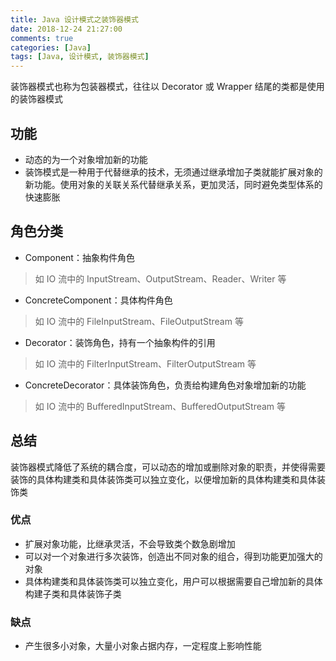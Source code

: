 ```yaml
---
title: Java 设计模式之装饰器模式
date: 2018-12-24 21:27:00
comments: true
categories: [Java]
tags: [Java, 设计模式, 装饰器模式]
---
```




<!-- more -->

装饰器模式也称为包装器模式，往往以 Decorator 或 Wrapper 结尾的类都是使用的装饰器模式

## 功能

- 动态的为一个对象增加新的功能
- 装饰模式是一种用于代替继承的技术，无须通过继承增加子类就能扩展对象的新功能。使用对象的关联关系代替继承关系，更加灵活，同时避免类型体系的快速膨胀

## 角色分类

- Component：抽象构件角色
> 如 IO 流中的 InputStream、OutputStream、Reader、Writer 等
- ConcreteComponent：具体构件角色
> 如 IO 流中的 FileInputStream、FileOutputStream 等
- Decorator：装饰角色，持有一个抽象构件的引用
> 如 IO 流中的 FilterInputStream、FilterOutputStream 等
- ConcreteDecorator：具体装饰角色，负责给构建角色对象增加新的功能
> 如 IO 流中的 BufferedInputStream、BufferedOutputStream 等

## 总结

装饰器模式降低了系统的耦合度，可以动态的增加或删除对象的职责，并使得需要装饰的具体构建类和具体装饰类可以独立变化，以便增加新的具体构建类和具体装饰类

### 优点

- 扩展对象功能，比继承灵活，不会导致类个数急剧增加
- 可以对一个对象进行多次装饰，创造出不同对象的组合，得到功能更加强大的对象
- 具体构建类和具体装饰类可以独立变化，用户可以根据需要自己增加新的具体构建子类和具体装饰子类

### 缺点

- 产生很多小对象，大量小对象占据内存，一定程度上影响性能